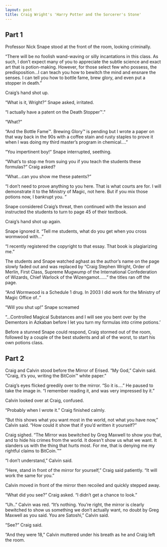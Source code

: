 ```yaml
---
layout: post
title: Craig Wright's 'Harry Potter and the Sorcerer's Stone'
---
```


## Part 1

Professor Nick Snape stood at the front of the room, looking criminally. 

“There will be no foolish wand-waving or silly incantations in this class. As such, I don’t expect many of you to appreciate the subtle science and exact art that is potion-making. However, for those select few who possess, the predisposition…I can teach you how to bewitch the mind and ensnare the senses. I can tell you how to bottle fame, brew glory, and even put a stopper in death.”

Craig’s hand shot up.

“What is it, Wright?” Snape asked, irritated.

“I actually have a patent on the Death Stopper™.”

“What?”

“And the Bottle Fame™. Brewing Glory™ is pending but I wrote a paper on that way back in the 90s with a coffee stain and rusty staples to prove it when I was doing my third master’s program in chemical….”

“You impertinent boy!“ Snape interrupted, seething.

“What’s to stop me from suing you if you teach the students these formulas?” Craig asked?

“What…can you show me these patents?”

“I don’t need to prove anything to you here. That is what courts are for. I will demonstrate it to the Ministry of Magic, not here. But if you mix those potions now, I bankrupt you. ”

Snape considered Craig’s threat, then continued with the lesson and instructed the students to turn to page 45 of their textbook.

Craig’s hand shot up again. 

Snape ignored it. “Tell me students, what do you get when you cross wormwood with…”

“I recently registered the copyright to that essay. That book is plagiarizing me.”

The students and Snape watched aghast as the author’s name on the page slowly faded out and was replaced by “Craig Stephen Wright, Order of Merlin, First Class, Supreme Mugwump of the International Confederation of Wizards, Chief Warlock of the Wizengamot……” the titles ran off the page.

“And Wormwood is a Schedule 1 drug. In 2003 I did work for the Ministry of Magic Office of..”

“Will you shut up!” Snape screamed

“…Controlled Magical Substances and I will see you bent over by the Dementors in Azkaban before I let you turn my formulas into crime potions.’

Before a stunned Snape could respond, Craig stormed out of the room, followed by a couple of the best students and all of the worst, to start his own potions class.

## Part 2

Craig and Calvin stood before the Mirror of Erised. “My God,” Calvin said. “Craig, it’s you, writing the BitCoin™ white paper.”

Craig’s eyes flicked greedily over to the mirror. “So it is….” He paused to take the image in. “I remember reading it, and was very impressed by it.”

Calvin looked over at Craig, confused.

“Probably when I wrote it.” Craig finished calmly.

“But this shows what you want most in the world, not what you have now,” Calvin said. “How could it show that if you’d written it yourself?”

Craig sighed. “The Mirror was bewitched by Greg Maxwell to show you that, and to hide his crimes from the world. It doesn’t show us what we want. It slanders us with the thing that hurts most. For me, that is denying me my rightful claims to BitCoin.™”

“I don’t understand,” Calvin said.

“Here, stand in front of the mirror for yourself,” Craig said patiently. “It will work the same for you.”

Calvin moved in front of the mirror then recoiled and quickly stepped away.

“What did you see?” Craig asked. “I didn’t get a chance to look.”

“Uh..” Calvin was red. “It’s nothing. You’re right, the mirror is clearly bewitched to show us something we don’t actually want, no doubt by Greg Maxwell as you said. You are Satoshi,” Calvin said.

“See?” Craig said.

“And they were 18,” Calvin muttered under his breath as he and Craig left the room.

